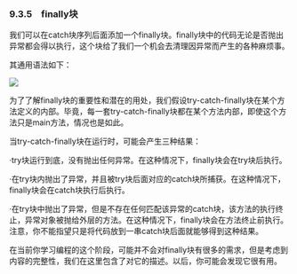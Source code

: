    

### 9.3.5　finally块

我们可以在catch块序列后面添加一个finally块。finally块中的代码无论是否抛出异常都会得以执行，这个块给了我们一个机会去清理因异常而产生的各种麻烦事。

其通用语法如下：

![](0-Assets/Epubook/程序员编程语言经典合集（计算机科学丛书5册套装），javapython编程语言含经典教材龙书《编译原理》%20(Bruce%20Eckel%20%20Alfred%20V.%20Aho%20%20Monica%20S.%20Lam%20etc.)%20(Z-Library)/images/image11020.jpeg)

为了了解finally块的重要性和潜在的用处，我们假设try-catch-finally块在某个方法定义的内部。毕竟，每一套try-catch-finally块都在某个方法内部，即使这个方法只是main方法，情况也是如此。

当try-catch-finally块在运行时，可能会产生三种结果：

·try块运行到底，没有抛出任何异常。在这种情况下，finally块会在try块后执行。

·在try块内抛出了异常，并且被try块后面对应的catch块所捕获。在这种情况下，finally块会在catch块执行后执行。

·在try块中抛出了异常，但是不存在任何匹配该异常的catch块，该方法的执行终止，异常对象被抛给外层的方法。在这种情况下，finally块会在方法终止前执行。注意，你不能指望只是将代码放到一串catch块后面就能够得到这种结果。

在当前你学习编程的这个阶段，可能并不会对finally块有很多的需求，但是考虑到内容的完整性，我们在这里包含了对它的描述。以后，你可能会发现它很有用。